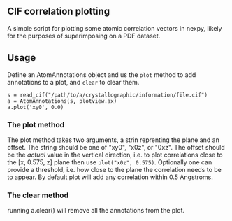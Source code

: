 ## CIF correlation plotting
A simple script for plotting some atomic correlation vectors in nexpy, likely for the purposes of superimposing on a PDF dataset.

## Usage
Define an AtomAnnotations object and us the `plot` method to add annotations to a plot, and `clear` to clear them. 
```
s = read_cif("/path/to/a/crystallographic/information/file.cif")
a = AtomAnnotations(s, plotview.ax)
a.plot('xy0', 0.0)
```

### The plot method
The plot method takes two arguments, a strin reprenting the plane and an offset. 
The string should be one of "xy0", "x0z", or "0xz". 
The offset should be the _actual_ value in the vertical direction, i.e. to plot correlations close to the [x, 0.575, z] plane then use `plot("x0z", 0.575)`.
Optionally one can provide a threshold, i.e. how close to the plane the correlation needs to be to appear. By default plot will add any correlation within 0.5 Angstroms. 

### The clear method
running a.clear() will remove all the annotations from the plot. 
